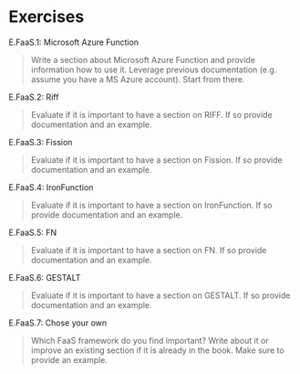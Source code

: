 # Exercises


E.FaaS.1: Microsoft Azure Function

> Write a section about Microsoft Azure Function and provide information
> how to use it. Leverage previous documentation (e.g. assume you have a
> MS Azure account). Start from there.

E.FaaS.2: Riff

> Evaluate if it is important to have a section on RIFF. If so provide
> documentation and an example.

E.FaaS.3: Fission

> Evaluate if it is important to have a section on Fission. If so provide
> documentation and an example.


E.FaaS.4: IronFunction

> Evaluate if it is important to have a section on IronFunction. If so provide
> documentation and an example.


E.FaaS.5: FN

> Evaluate if it is important to have a section on FN. If so provide
> documentation and an example.


E.FaaS.6: GESTALT

> Evaluate if it is important to have a section on GESTALT. If so provide
> documentation and an example.

E.FaaS.7: Chose your own

> Which FaaS framework do you find important? Write about it or improve an
> existing section if it is already in the book. Make sure to provide an
> example.
